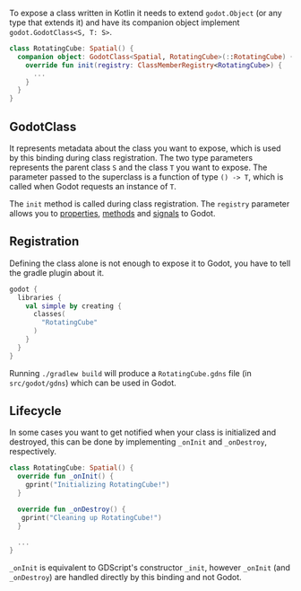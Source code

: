 To expose a class written in Kotlin it needs to extend `godot.Object` (or any type that extends it) and have its companion object implement `godot.GodotClass<S, T: S>`.

```kotlin
class RotatingCube: Spatial() {
  companion object: GodotClass<Spatial, RotatingCube>(::RotatingCube) {
    override fun init(registry: ClassMemberRegistry<RotatingCube>) {
      ...
    }
  }
}
```
## GodotClass
It represents metadata about the class you want to expose, which is used by this binding during class registration. The two type parameters represents the parent class `S` and the class `T` you want to expose. The parameter passed to the superclass is a function of type `() -> T`, which is called when Godot requests an instance of `T`.

The `init` method is called during class registration. The `registry` parameter allows you to [properties](properties.md), [methods](methods.md) and [signals](signals.md) to Godot.

## Registration
Defining the class alone is not enough to expose it to Godot, you have to tell the gradle plugin about it.

```kotlin
godot {
  libraries {
    val simple by creating {
      classes(
        "RotatingCube"
      )
    } 
  }
}
```

Running `./gradlew build` will produce a `RotatingCube.gdns` file (in `src/godot/gdns`) which can be used in Godot.

## Lifecycle
In some cases you want to get notified when your class is initialized and destroyed, this can be done by implementing `_onInit` and `_onDestroy`, respectively.

```kotlin
class RotatingCube: Spatial() {
  override fun _onInit() {
    gprint("Initializing RotatingCube!")
  }

  override fun _onDestroy() {
   gprint("Cleaning up RotatingCube!")
  }

  ...
}
```

`_onInit` is equivalent to GDScript's constructor `_init`, however `_onInit` (and `_onDestroy`) are handled directly by this binding and not Godot.